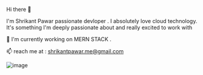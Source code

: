  Hi there 👋
 
 
 I'm Shrikant Pawar passionate devloper . I absolutely love cloud technology.
 It's something I'm deeply passionate about and really excited to work with

 
🔭 I'm currently working on MERN STACK .



 📫 reach me at : shrikantpawar.me@gmail.com

![image](https://github.com/shriikantpawar/shriikantpawar/assets/115066024/6bb67525-8efe-4ccf-a45a-86f3b6071461)


